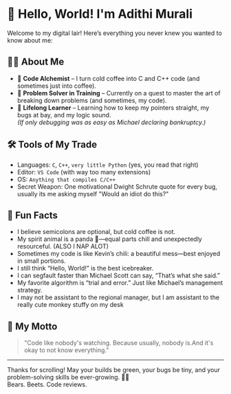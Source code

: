 # 👋 Hello, World! I'm Adithi Murali

Welcome to my digital lair! Here’s everything you never knew you wanted to know about me:

## 🧑‍💻 About Me

- 🌟 **Code Alchemist** – I turn cold coffee into C and C++ code (and sometimes just into coffee).
- 🧩 **Problem Solver in Training** – Currently on a quest to master the art of breaking down problems (and sometimes, my code).
- 🌱 **Lifelong Learner** – Learning how to keep my pointers straight, my bugs at bay, and my logic sound.  
  *(If only debugging was as easy as Michael declaring bankruptcy.)*

## 🛠️ Tools of My Trade

- Languages: `C`, `C++`, `very little Python` (yes, you read that right)
- Editor: `VS Code` (with way too many extensions)
- OS: `Anything that compiles C/C++`
- Secret Weapon: One motivational Dwight Schrute quote for every bug, usually its me asking myself "Would an idiot do this?"

## 🦄 Fun Facts

- I believe semicolons are optional, but cold coffee is not.
- My spirit animal is a panda 🐼—equal parts chill and unexpectedly resourceful. (ALSO I NAP ALOT)
- Sometimes my code is like Kevin’s chili: a beautiful mess—best enjoyed in small portions.
- I still think “Hello, World!” is the best icebreaker.
- I can segfault faster than Michael Scott can say, “That’s what she said.”
- My favorite algorithm is “trial and error.” Just like Michael’s management strategy.
- I may not be assistant to the regional manager, but I am assistant to the really cute monkey stuffy on my desk

## 🚀 My Motto

> "Code like nobody's watching. Because usually, nobody is.And it's okay to not know everything."

---

Thanks for scrolling! May your builds be green, your bugs be tiny, and your problem-solving skills be ever-growing. 🐞🧠  
Bears. Beets. Code reviews.
